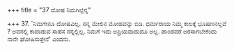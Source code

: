+++
title = "37 ದೋಷ ನಿಮಗಿಲ್ಲೆನ್ನ"

+++
37. `ನಿಮಗೇನೂ ದೋಷವಿಲ್ಲ. ನನ್ನ ಮೇಲಿನ ಮೋಹವನ್ನು ಬಿಡಿ. ಧರ್ಮರಾಯ ನಿಮ್ಮ ಕುಲಕ್ಕೆ ಭೂಷಣನಲ್ಲವೆ ? ಅವನಲ್ಲಿ ಕಾದಾಡುವ ಸಾಹಸ ನನ್ನಲ್ಲಿಲ್ಲ. ನಿಮಗೆ ಇದು ಅಪ್ರಿಯವಾದುದೂ ಅಲ್ಲ. ಪಾಂಡವರೆ ಅರಸಾಗಬೇಕೆಂದು ನಾನೇ ಘೋಷಿಸುತ್ತೇನೆ'  ಎಂದನು.